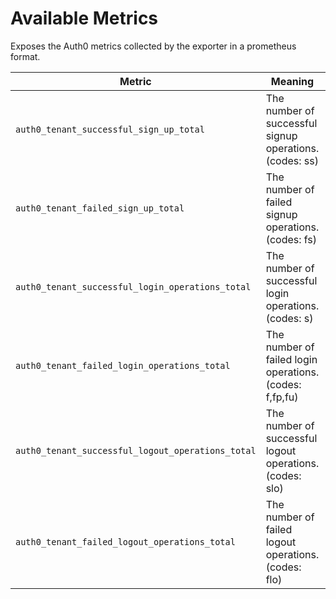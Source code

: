 # Available Metrics

Exposes the Auth0 metrics collected by the exporter in a prometheus format.

| Metric                                          | Meaning                                                  | Labels |
|-------------------------------------------------|----------------------------------------------------------|--------|
| `auth0_tenant_successful_sign_up_total`         | The number of successful signup operations. (codes: ss)  |        |
| `auth0_tenant_failed_sign_up_total`             | The number of failed signup operations. (codes: fs)      ||
| `auth0_tenant_successful_login_operations_total` | The number of successful login operations. (codes: s)    |        |
| `auth0_tenant_failed_login_operations_total`    | The number of failed login operations. (codes: f,fp,fu)  | code   |
| `auth0_tenant_successful_logout_operations_total` | The number of successful logout operations. (codes: slo) |        |
| `auth0_tenant_failed_logout_operations_total`   | The number of failed logout operations. (codes: flo)     |        |
